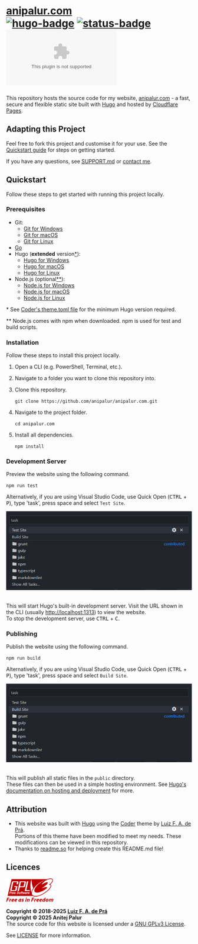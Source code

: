 # [anipalur.com][website-link] <br /> [![hugo-badge]][hugo-link] [![status-badge]][website-link] [![codefactor-badge]][codefactor-link]

This repository hosts the source code for my website, [anipalur.com][website-link] - a fast, secure and flexible static site
built with [Hugo][hugo-link] and hosted by [Cloudflare Pages](https://pages.cloudflare.com "Learn more about Cloudflare Pages.").

## Adapting this Project

Feel free to fork this project and customise it for your use.
See the [Quickstart guide](#quickstart "View the Quickstart guide.") for steps on getting started.

If you have any questions, see [SUPPORT.md](/.github/SUPPORT.md "View the SUPPORT.md file.")
or [contact me](https://anipalur.com/contact "Learn how to contact me.").

## Quickstart

Follow these steps to get started with running this project locally.

### Prerequisites

- Git:
  - [Git for Windows](https://git-scm.com/download/win "Download Git for Windows.")
  - [Git for macOS](https://git-scm.com/download/mac "Download Git for macOS.")
  - [Git for Linux](https://git-scm.com/download/linux "Download Git for Linux.")
- [Go](https://go.dev/doc/install "Install Go.")
- Hugo (**extended** version[*](#hugo-version)):
  - [Hugo for Windows](https://gohugo.io/installation/windows "Install Hugo for Windows.")
  - [Hugo for macOS](https://gohugo.io/installation/macOS "Install Hugo for macOS.")
  - [Hugo for Linux](https://gohugo.io/installation/linux "Install Hugo for Linux.")
- Node.js (optional[**](#node-js)):
  - [Node.js for Windows](https://nodejs.org/en/download/package-manager "Download Node.js for Windows.")
  - [Node.js for macOS](https://nodejs.org/en/download/package-manager "Download Node.js for macOS.")
  - [Node.js for Linux](https://nodejs.org/en/download/package-manager "Download Node.js for Linux.")

<a id="hugo-version">*</a>
See [Coder's theme.toml file](https://github.com/luizdepra/hugo-coder/blob/e9dfb36b97f123ae2ef84f6d8082b89eca1d9da4/theme.toml#L24 "View Coder's theme.toml file.")
for the minimum Hugo version required.

<a id="node-js">**</a>
Node.js comes with npm when downloaded. npm is used for test and build scripts.

### Installation

Follow these steps to install this project locally.

1. Open a CLI (e.g. PowerShell, Terminal, etc.).
2. Navigate to a folder you want to clone this repository into.
3. Clone this repository.

    ```shell
    git clone https://github.com/anipalur/anipalur.com.git
    ```

4. Navigate to the project folder.

    ```shell
    cd anipalur.com
    ```

5. Install all dependencies.

    ```shell
    npm install
    ```

### Development Server

Preview the website using the following command.

```shell
npm run test
```

Alternatively, if you are using Visual Studio Code, use Quick Open (<kbd>CTRL</kbd> + <kbd>P</kbd>),
type 'task', press space and select `Test Site`.

<div align="center">
  <img
    src="res/vscode-quick-open-test-site.png"
    width="512px"
    alt="The Quick Open window in Visual Studio Code with 'task' as the search query and a list of tasks as the result." />
</div>

<br />

This will start Hugo's built-in development server.
Visit the URL shown in the CLI (usually <http://localhost:1313>) to view the website.  
To stop the development server, use <kbd>CTRL</kbd> + <kbd>C</kbd>.

### Publishing

Publish the website using the following command.

```shell
npm run build
```

Alternatively, if you are using Visual Studio Code, use Quick Open (<kbd>CTRL</kbd> + <kbd>P</kbd>),
type 'task', press space and select `Build Site`.

<div align="center">
  <img
    src="res/vscode-quick-open-build-site.png"
    width="512px"
    alt="The Quick Open window in Visual Studio Code with 'task' as the search query and a list of tasks as the result." />
</div>

<br />

This will publish all static files in the `public` directory.  
These files can then be used in a simple hosting environment.
See [Hugo's documentation on hosting and deployment](https://gohugo.io/hosting-and-deployment "View Hugo's documentation on hosting and deployment.") for more.

## Attribution

- This website was built with [Hugo][hugo-link] using the [Coder][coder-link] theme by [Luiz F. A. de Prá][luizdepra-link].  
  Portions of this theme have been modified to meet my needs.
  These modifications can be viewed in this repository.
- Thanks to [readme.so](https://readme.so "Visit readme.so!") for helping create this README.md file!

## Licences

<img src="res/gpl-v3-logo.png" width="128px" alt="The GPLv3 logo." />

**Copyright &copy; 2018-2025 [Luiz F. A. de Prá][luizdepra-link]**  
**Copyright &copy; 2025 Anitej Palur**  
The source code for this website is licensed under a [GNU GPLv3 License](https://www.gnu.org/licenses/gpl-3.0.html "Learn more about the GNU GPLv3 License.").

See [LICENSE](/LICENSE "View the LICENSE file.") for more information.

[website-link]: https://anipalur.com "Visit my website."
[coder-link]: https://github.com/luizdepra/hugo-coder "Learn more about the Coder theme."
[luizdepra-link]: https://luizdepra.dev "Learn more about Luiz F. A. de Prá."

[hugo-badge]: https://img.shields.io/badge/dynamic/toml?url=https%3A%2F%2Fraw.githubusercontent.com%2Fluizdepra%2Fhugo-coder%2Fmaster%2Ftheme.toml&query=%24.min_version&prefix=v&&logo=hugo&logoColor=FF4088&label=Hugo&color=FF4088
[hugo-link]: https://gohugo.io "Learn more about Hugo."

[codefactor-badge]: https://img.shields.io/codefactor/grade/github/anipalur/anipalur.com?&logo=codefactor&logoColor=F44A6A&label=Code%20Quality
[codefactor-link]: https://www.codefactor.io/repository/github/anipalur/anipalur.com "View this project's code quality grade."

[status-badge]: https://img.shields.io/website?up_message=Online&up_color=4CC71E&down_message=Offline&down_color=CF222E&url=https%3A%2F%2Fanipalur.com&&label=Status
